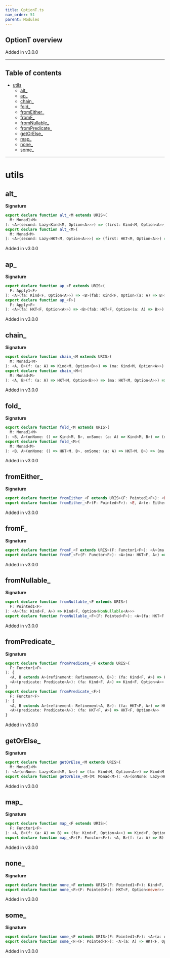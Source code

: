 ```yaml
---
title: OptionT.ts
nav_order: 51
parent: Modules
---
```


## OptionT overview

Added in v3.0.0

---

<h2 class="text-delta">Table of contents</h2>

- [utils](#utils)
  - [alt\_](#alt_)
  - [ap\_](#ap_)
  - [chain\_](#chain_)
  - [fold\_](#fold_)
  - [fromEither\_](#fromeither_)
  - [fromF\_](#fromf_)
  - [fromNullable\_](#fromnullable_)
  - [fromPredicate\_](#frompredicate_)
  - [getOrElse\_](#getorelse_)
  - [map\_](#map_)
  - [none\_](#none_)
  - [some\_](#some_)

---

# utils

## alt\_

**Signature**

```ts
export declare function alt_<M extends URIS>(
  M: Monad1<M>
): <A>(second: Lazy<Kind<M, Option<A>>>) => (first: Kind<M, Option<A>>) => Kind<M, Option<A>>
export declare function alt_<M>(
  M: Monad<M>
): <A>(second: Lazy<HKT<M, Option<A>>>) => (first: HKT<M, Option<A>>) => HKT<M, Option<A>>
```

Added in v3.0.0

## ap\_

**Signature**

```ts
export declare function ap_<F extends URIS>(
  F: Apply1<F>
): <A>(fa: Kind<F, Option<A>>) => <B>(fab: Kind<F, Option<(a: A) => B>>) => Kind<F, Option<B>>
export declare function ap_<F>(
  F: Apply<F>
): <A>(fa: HKT<F, Option<A>>) => <B>(fab: HKT<F, Option<(a: A) => B>>) => HKT<F, Option<B>>
```

Added in v3.0.0

## chain\_

**Signature**

```ts
export declare function chain_<M extends URIS>(
  M: Monad1<M>
): <A, B>(f: (a: A) => Kind<M, Option<B>>) => (ma: Kind<M, Option<A>>) => Kind<M, Option<B>>
export declare function chain_<M>(
  M: Monad<M>
): <A, B>(f: (a: A) => HKT<M, Option<B>>) => (ma: HKT<M, Option<A>>) => HKT<M, Option<B>>
```

Added in v3.0.0

## fold\_

**Signature**

```ts
export declare function fold_<M extends URIS>(
  M: Monad1<M>
): <B, A>(onNone: () => Kind<M, B>, onSome: (a: A) => Kind<M, B>) => (ma: Kind<M, Option<A>>) => Kind<M, B>
export declare function fold_<M>(
  M: Monad<M>
): <B, A>(onNone: () => HKT<M, B>, onSome: (a: A) => HKT<M, B>) => (ma: HKT<M, Option<A>>) => HKT<M, B>
```

Added in v3.0.0

## fromEither\_

**Signature**

```ts
export declare function fromEither_<F extends URIS>(F: Pointed1<F>): <E, A>(e: Either<E, A>) => Kind<F, Option<A>>
export declare function fromEither_<F>(F: Pointed<F>): <E, A>(e: Either<E, A>) => HKT<F, Option<A>>
```

Added in v3.0.0

## fromF\_

**Signature**

```ts
export declare function fromF_<F extends URIS>(F: Functor1<F>): <A>(ma: Kind<F, A>) => Kind<F, Option<A>>
export declare function fromF_<F>(F: Functor<F>): <A>(ma: HKT<F, A>) => HKT<F, Option<A>>
```

Added in v3.0.0

## fromNullable\_

**Signature**

```ts
export declare function fromNullable_<F extends URIS>(
  F: Pointed1<F>
): <A>(fa: Kind<F, A>) => Kind<F, Option<NonNullable<A>>>
export declare function fromNullable_<F>(F: Pointed<F>): <A>(fa: HKT<F, A>) => HKT<F, Option<NonNullable<A>>>
```

Added in v3.0.0

## fromPredicate\_

**Signature**

```ts
export declare function fromPredicate_<F extends URIS>(
  F: Functor1<F>
): {
  <A, B extends A>(refinement: Refinement<A, B>): (fa: Kind<F, A>) => Kind<F, Option<B>>
  <A>(predicate: Predicate<A>): (fa: Kind<F, A>) => Kind<F, Option<A>>
}
export declare function fromPredicate_<F>(
  F: Functor<F>
): {
  <A, B extends A>(refinement: Refinement<A, B>): (fa: HKT<F, A>) => HKT<F, Option<B>>
  <A>(predicate: Predicate<A>): (fa: HKT<F, A>) => HKT<F, Option<A>>
}
```

Added in v3.0.0

## getOrElse\_

**Signature**

```ts
export declare function getOrElse_<M extends URIS>(
  M: Monad1<M>
): <A>(onNone: Lazy<Kind<M, A>>) => (fa: Kind<M, Option<A>>) => Kind<M, A>
export declare function getOrElse_<M>(M: Monad<M>): <A>(onNone: Lazy<HKT<M, A>>) => (fa: HKT<M, Option<A>>) => HKT<M, A>
```

Added in v3.0.0

## map\_

**Signature**

```ts
export declare function map_<F extends URIS>(
  F: Functor1<F>
): <A, B>(f: (a: A) => B) => (fa: Kind<F, Option<A>>) => Kind<F, Option<B>>
export declare function map_<F>(F: Functor<F>): <A, B>(f: (a: A) => B) => (fa: HKT<F, Option<A>>) => HKT<F, Option<B>>
```

Added in v3.0.0

## none\_

**Signature**

```ts
export declare function none_<F extends URIS>(F: Pointed1<F>): Kind<F, Option<never>>
export declare function none_<F>(F: Pointed<F>): HKT<F, Option<never>>
```

Added in v3.0.0

## some\_

**Signature**

```ts
export declare function some_<F extends URIS>(F: Pointed1<F>): <A>(a: A) => Kind<F, Option<A>>
export declare function some_<F>(F: Pointed<F>): <A>(a: A) => HKT<F, Option<A>>
```

Added in v3.0.0
